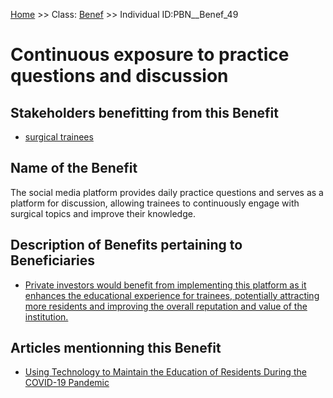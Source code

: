 [Home](https://github.com/mm80843/T3.5/blob/main/docs/index.md) >> Class: [Benef](https://github.com/mm80843/T3.5/tree/main/docs/Benef/index.md) >> Individual ID:PBN__Benef_49 

# __Continuous exposure to practice questions and discussion__

## Stakeholders benefitting from this Benefit

* [surgical trainees](https://github.com/mm80843/T3.5/blob/main/docs/Stakeholder/PBN__Stakeholder_42.md)

## Name of the Benefit

The social media platform provides daily practice questions and serves as a platform for discussion, allowing trainees to continuously engage with surgical topics and improve their knowledge.

## Description of Benefits pertaining to Beneficiaries

* [Private investors would benefit from implementing this platform as it enhances the educational experience for trainees, potentially attracting more residents and improving the overall reputation and value of the institution.](https://github.com/mm80843/T3.5/blob/main/docs/BenefReturn/PBN__BenefReturn_49.md)

## Articles mentionning this Benefit

* [Using Technology to Maintain the Education of Residents During the COVID-19 Pandemic](https://github.com/mm80843/T3.5/blob/main/docs/Article/PBN__Article_11.md)

